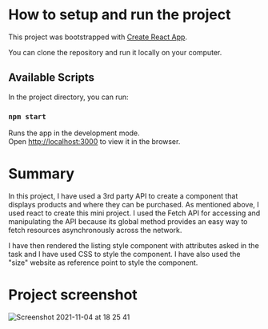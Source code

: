 # How to setup and run the project

This project was bootstrapped with [Create React App](https://github.com/facebook/create-react-app).

You can clone the repository and run it locally on your computer.

## Available Scripts

In the project directory, you can run:

### `npm start`

Runs the app in the development mode.\
Open [http://localhost:3000](http://localhost:3000) to view it in the browser.

# Summary

In this project, I have used a 3rd party API to create a component that displays products and where they can be purchased. As mentioned above, I used react to create this mini project. I used the Fetch API for accessing and manipulating the API because its global method provides an easy way to fetch resources asynchronously across the network.

I have then rendered the listing style component with attributes asked in the task and I have used CSS to style the component. I have also used the "size" website as reference point to style the component.

# Project screenshot 

![Screenshot 2021-11-04 at 18 25 41](https://user-images.githubusercontent.com/68753820/140398166-41dba3fd-b081-43e7-89c9-7b0e23a33dd2.png)
